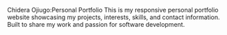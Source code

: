 Chidera Ojiugo:Personal Portfolio
This is my responsive personal portfolio website showcasing my projects, interests, skills, and contact information. Built to share my work and passion for software development.

